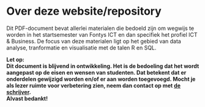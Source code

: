 # Over deze website/repository

Dit PDF-document bevat allerlei materialen die bedoeld zijn om wegwijs te worden
in het startsemester van Fontys ICT en dan specifiek het profiel ICT & Business.
De focus van deze materialen ligt op het gebied van data analyse, tranformatie en
visualisatie met de talen R en SQL.

**Let op:\
Dit document is blijvend in ontwikkeling. Het is de bedoeling dat het wordt aangepast op de eisen en wensen van studenten.
Dat betekent dat er onderdelen gewijzigd worden en/of er aan worden toegevoegd. Mocht je als lezer ruimte voor verbetering zien, neem dan contact op met [de schrijver](mailto:k.velthuijs@fontys.nl).\
Alvast bedankt!**
